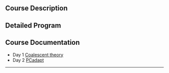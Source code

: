 
## Course Description


## Detailed Program


## Course Documentation

* Day 1 [Coalescent theory](./pages/Day1_coalescent.md)
* Day 2 [PCadapt](./pages/PCadapt.md)


---

<!--- ### Learning objectives
-->
